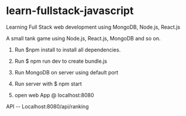 # learn-fullstack-javascript
Learning Full Stack web development using MongoDB, Node.js, React.js

A small tank game using Node.js, React.js, MongoDB and so on. 

1. Run $npm install to install all dependencies.

2. Run $ npm run dev to create bundle.js

3. Run MongoDB on server using default port

4. Run server with $ npm start

5. open web App @ localhost:8080

API -- Localhost:8080/api/ranking



